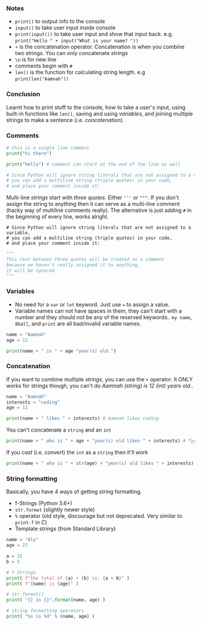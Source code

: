 ### Notes

- `print()` to output info to the console
- `input()` to take user input inside console
- `print(input())` to take user input and show that input back. e.g. `print("Hello " + input("What is your name? "))`
- `+` is the concatenation operator. Concatenation is when you combine two strings. You can _only_ concatenate _strings_
- `\n` is for new line
- comments begin with `#`
- `len()` is the function for calculating string length. e.g `print(len("Aamnah"))`

### Conclusion

Learnt how to print stuff to the console, how to take a user's input, using built-in functions like `len()`, saving and using _variables_, and joining multiple strings to make a sentence (i.e. _concatenation_).

### Comments

```python
# this is a single line comment
print("hi there")
```

```python
print("hello") # comment can start at the end of the line as well
```

```python
# Since Python will ignore string literals that are not assigned to a variable,
# you can add a multiline string (triple quotes) in your code,
# and place your comment inside it:
```

Multi-line _strings_ start with _three quotes_. Either `'''` or `"""`. If you don't assign the string to anything then it can serve as a multi-line comment (hacky way of multiline comments really). The alternative is just adding `#` in the beginning of every line, works alright.

```
# Since Python will ignore string literals that are not assigned to a variable,
# you can add a multiline string (triple quotes) in your code,
# and place your comment inside it:
```

```python
"""
This text between three quotes will be treated as a comment
because we haven't really assigned it to anything,
it will be ignored
"""
```

### Variables

- No need for a `var` or `let` keyword. Just use `=` to assign a value.
- Variable names can not have spaces in them, they can't start with a number and they should not be any of the reserved keywords.. `my name`, `8ball`, and `print` are all bad/invalid variable names.

```python
name = "Aamnah"
age = 12

print(name + " is " + age "year(s) old.")
```

### Concatenation

If you want to combine multiple _strings_, you can use the `+` operator. It ONLY works for strings though, you can't do _Aamnah (string) is 12 (int) years old_..

```python
name = "Aamnah"
interests = "coding"
age = 12
```

```python
print(name + " likes " + interests) # Aamnah likes coding
```

You can't concatenate a `string` and an `int`

```python
print(name + " who is " + age + "year(s) old likes " + interests) # TypeError: can only concatenate str (not "int") to str
```

If you _cast_ (i.e. convert) the `int` as a `string` then it'll work

```python
print(name + " who is " + str(age) + "year(s) old likes " + interests) # TypeError: can only concatenate str (not "int") to str
```

### String formatting

Basically, you have 4 ways of getting string formatting.

- f-Strings (Python 3.6+)
- `str.format` (slightly newer style)
- `%` operator (old style, discourage but not deprecated. Very similar to `print-f` in _C_)
- Template strings (from Standard Library)

```python
name = "Aly"
age = 27

a = 15
b = 5

# f-Strings
print( f"the total of {a} + {b} is: {a + b}" )
print( f"{name} is {age}" )

# str.format()
print( "{} is {}".format(name, age) )

# string formatting operators
print( "%s is %d" % (name, age) )
```
